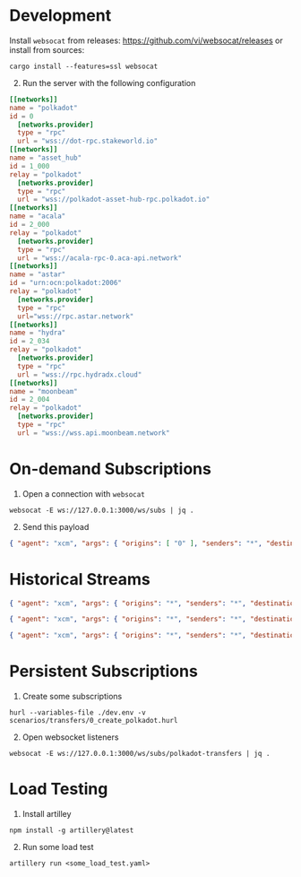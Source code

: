 # Development

Install `websocat` from releases: https://github.com/vi/websocat/releases
or install from sources:
```shell
cargo install --features=ssl websocat
```

2) Run the server with the following configuration
```toml
[[networks]]
name = "polkadot"
id = 0
  [networks.provider]
  type = "rpc"
  url = "wss://dot-rpc.stakeworld.io"
[[networks]]
name = "asset_hub"
id = 1_000
relay = "polkadot"
  [networks.provider]
  type = "rpc"
  url = "wss://polkadot-asset-hub-rpc.polkadot.io"
[[networks]]
name = "acala"
id = 2_000
relay = "polkadot"
  [networks.provider]
  type = "rpc"
  url = "wss://acala-rpc-0.aca-api.network"
[[networks]]
name = "astar"
id = "urn:ocn:polkadot:2006"
relay = "polkadot"
  [networks.provider]
  type = "rpc"
  url="wss://rpc.astar.network"
[[networks]]
name = "hydra"
id = 2_034
relay = "polkadot"
  [networks.provider]
  type = "rpc"
  url = "wss://rpc.hydradx.cloud"
[[networks]]
name = "moonbeam"
id = 2_004
relay = "polkadot"
  [networks.provider]
  type = "rpc"
  url = "wss://wss.api.moonbeam.network"
```

# On-demand Subscriptions

1) Open a connection with `websocat`
```shell
websocat -E ws://127.0.0.1:3000/ws/subs | jq .
```

2) Send this payload
```json
{ "agent": "xcm", "args": { "origins": [ "0" ], "senders": "*", "destinations": [ "1000" ] } }
```

# Historical Streams

```json
{ "agent": "xcm", "args": { "origins": "*", "senders": "*", "destinations": "*", "history": { "timeframe": { "start": "2025-03-10T13:58:10.104Z" } } } }
```

```json
{ "agent": "xcm", "args": { "origins": "*", "senders": "*", "destinations": "*", "history": { "timeframe": { "start": "2025-03-10T13:58:10.104Z", "end": "2025-03-10T17:20:10.104Z" } } } }
```

```json
{ "agent": "xcm", "args": { "origins": "*", "senders": "*", "destinations": "*", "history": { "top": 10 } } }
```

# Persistent Subscriptions

1) Create some subscriptions
```shell
hurl --variables-file ./dev.env -v scenarios/transfers/0_create_polkadot.hurl
```

2) Open websocket listeners
```shell
websocat -E ws://127.0.0.1:3000/ws/subs/polkadot-transfers | jq .
```

# Load Testing

1) Install artilley
```shell
npm install -g artillery@latest
```

2) Run some load test
```shell
artillery run <some_load_test.yaml>
```